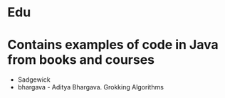 # Edu
# Contains examples of code in Java from books and courses
- Sadgewick
- bhargava - Aditya Bhargava. Grokking Algorithms
